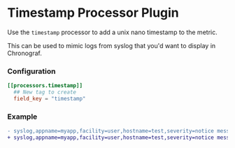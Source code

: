 # Timestamp Processor Plugin

Use the `timestamp` processor to add a unix nano timestamp to the metric.

This can be used to mimic logs from syslog that you'd want to display in Chronograf.

### Configuration

```toml
[[processors.timestamp]]
  ## New tag to create
  field_key = "timestamp"
```

### Example

```diff
- syslog,appname=myapp,facility=user,hostname=test,severity=notice message="notice msg",severity_code=5i,version=1i,facility_code=1i 1564997347582799644
+ syslog,appname=myapp,facility=user,hostname=test,severity=notice message="notice msg",severity_code=5i,version=1i,facility_code=1i,timestamp=1564997347582799644i 1564997347582799644
```
